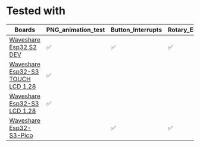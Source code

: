 # Tested with 
| Boards         | PNG_animation_test | Button_Interrupts | Rotary_Encoder_Interrupts | Timer_With_Epoch_Time_Interrupts_Test | config_test | dft_test
|----|----|----|----|----|----|----| 
| [Waveshare Esp32 S2 DEV](https://www.waveshare.com/wiki/NodeMCU-32-S2-Kit) | ✅ | ✅ | ✅ | ✅ | ✅ | ✅ |
| [Waveshare Esp32-S3 TOUCH LCD 1.28](https://www.waveshare.com/wiki/ESP32-S3-Touch-LCD-1.28) | ✅ | | | | ✅ | |
| [Waveshare Esp32-S3 LCD 1.28](https://www.waveshare.com/wiki/ESP32-S3-LCD-1.28) | ✅ | | | | | |
| [Waveshare Esp32-S3-Pico](https://www.waveshare.com/wiki/ESP32-S3-Pico) |  | ✅ | ✅ | ✅ | ✅ | | 
